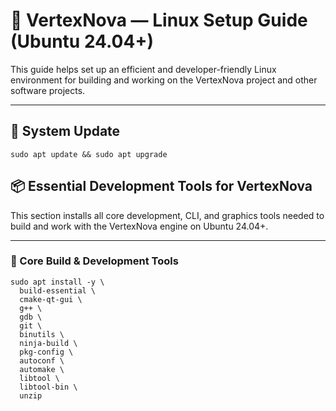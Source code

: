 # 🐧 VertexNova — Linux Setup Guide (Ubuntu 24.04+)

This guide helps set up an efficient and developer-friendly Linux environment for building and working on the VertexNova project and other software projects.

---

## 🔄 System Update

```
sudo apt update && sudo apt upgrade
```

## 📦 Essential Development Tools for VertexNova

This section installs all core development, CLI, and graphics tools needed to build and work with the VertexNova engine on Ubuntu 24.04+.

---

### 🔧 Core Build & Development Tools

```
sudo apt install -y \
  build-essential \
  cmake-qt-gui \
  g++ \
  gdb \
  git \
  binutils \
  ninja-build \
  pkg-config \
  autoconf \
  automake \
  libtool \
  libtool-bin \
  unzip
```


